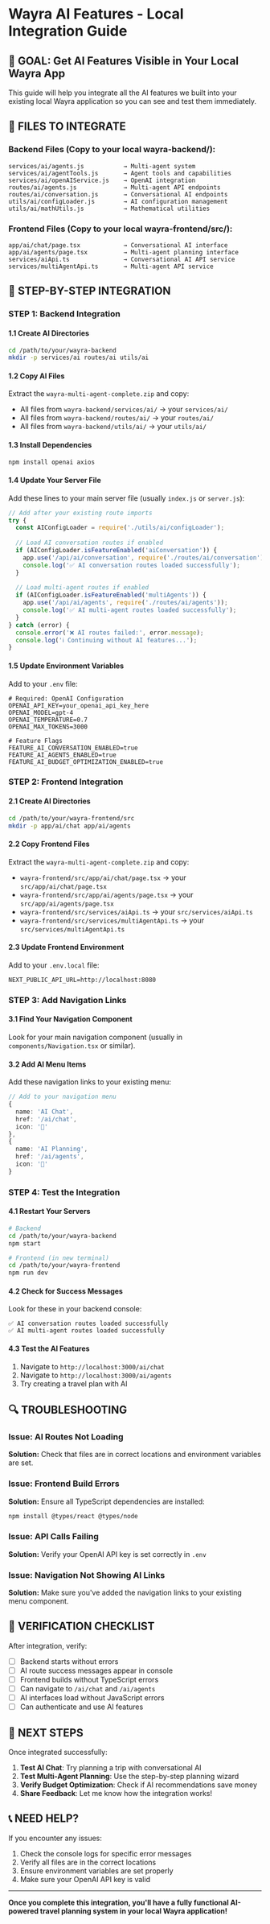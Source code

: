 # Wayra AI Features - Local Integration Guide

## 🎯 **GOAL: Get AI Features Visible in Your Local Wayra App**

This guide will help you integrate all the AI features we built into your existing local Wayra application so you can see and test them immediately.

## 📁 **FILES TO INTEGRATE**

### **Backend Files (Copy to your local wayra-backend/):**
```
services/ai/agents.js           → Multi-agent system
services/ai/agentTools.js       → Agent tools and capabilities  
services/ai/openAIService.js    → OpenAI integration
routes/ai/agents.js             → Multi-agent API endpoints
routes/ai/conversation.js       → Conversational AI endpoints
utils/ai/configLoader.js        → AI configuration management
utils/ai/mathUtils.js           → Mathematical utilities
```

### **Frontend Files (Copy to your local wayra-frontend/src/):**
```
app/ai/chat/page.tsx            → Conversational AI interface
app/ai/agents/page.tsx          → Multi-agent planning interface
services/aiApi.ts               → Conversational AI API service
services/multiAgentApi.ts       → Multi-agent API service
```

## 🔧 **STEP-BY-STEP INTEGRATION**

### **STEP 1: Backend Integration**

#### 1.1 Create AI Directories
```bash
cd /path/to/your/wayra-backend
mkdir -p services/ai routes/ai utils/ai
```

#### 1.2 Copy AI Files
Extract the `wayra-multi-agent-complete.zip` and copy:
- All files from `wayra-backend/services/ai/` → your `services/ai/`
- All files from `wayra-backend/routes/ai/` → your `routes/ai/`
- All files from `wayra-backend/utils/ai/` → your `utils/ai/`

#### 1.3 Install Dependencies
```bash
npm install openai axios
```

#### 1.4 Update Your Server File
Add these lines to your main server file (usually `index.js` or `server.js`):

```javascript
// Add after your existing route imports
try {
  const AIConfigLoader = require('./utils/ai/configLoader');
  
  // Load AI conversation routes if enabled
  if (AIConfigLoader.isFeatureEnabled('aiConversation')) {
    app.use('/api/ai/conversation', require('./routes/ai/conversation'));
    console.log('✅ AI conversation routes loaded successfully');
  }
  
  // Load multi-agent routes if enabled
  if (AIConfigLoader.isFeatureEnabled('multiAgents')) {
    app.use('/api/ai/agents', require('./routes/ai/agents'));
    console.log('✅ AI multi-agent routes loaded successfully');
  }
} catch (error) {
  console.error('❌ AI routes failed:', error.message);
  console.log('ℹ️ Continuing without AI features...');
}
```

#### 1.5 Update Environment Variables
Add to your `.env` file:
```env
# Required: OpenAI Configuration
OPENAI_API_KEY=your_openai_api_key_here
OPENAI_MODEL=gpt-4
OPENAI_TEMPERATURE=0.7
OPENAI_MAX_TOKENS=3000

# Feature Flags
FEATURE_AI_CONVERSATION_ENABLED=true
FEATURE_AI_AGENTS_ENABLED=true
FEATURE_AI_BUDGET_OPTIMIZATION_ENABLED=true
```

### **STEP 2: Frontend Integration**

#### 2.1 Create AI Directories
```bash
cd /path/to/your/wayra-frontend/src
mkdir -p app/ai/chat app/ai/agents
```

#### 2.2 Copy Frontend Files
Extract the `wayra-multi-agent-complete.zip` and copy:
- `wayra-frontend/src/app/ai/chat/page.tsx` → your `src/app/ai/chat/page.tsx`
- `wayra-frontend/src/app/ai/agents/page.tsx` → your `src/app/ai/agents/page.tsx`
- `wayra-frontend/src/services/aiApi.ts` → your `src/services/aiApi.ts`
- `wayra-frontend/src/services/multiAgentApi.ts` → your `src/services/multiAgentApi.ts`

#### 2.3 Update Frontend Environment
Add to your `.env.local` file:
```env
NEXT_PUBLIC_API_URL=http://localhost:8080
```

### **STEP 3: Add Navigation Links**

#### 3.1 Find Your Navigation Component
Look for your main navigation component (usually in `components/Navigation.tsx` or similar).

#### 3.2 Add AI Menu Items
Add these navigation links to your existing menu:

```typescript
// Add to your navigation menu
{
  name: 'AI Chat',
  href: '/ai/chat',
  icon: '🤖'
},
{
  name: 'AI Planning',
  href: '/ai/agents', 
  icon: '🧠'
}
```

### **STEP 4: Test the Integration**

#### 4.1 Restart Your Servers
```bash
# Backend
cd /path/to/your/wayra-backend
npm start

# Frontend (in new terminal)
cd /path/to/your/wayra-frontend
npm run dev
```

#### 4.2 Check for Success Messages
Look for these in your backend console:
```
✅ AI conversation routes loaded successfully
✅ AI multi-agent routes loaded successfully
```

#### 4.3 Test the AI Features
1. Navigate to `http://localhost:3000/ai/chat`
2. Navigate to `http://localhost:3000/ai/agents`
3. Try creating a travel plan with AI

## 🔍 **TROUBLESHOOTING**

### **Issue: AI Routes Not Loading**
**Solution:** Check that files are in correct locations and environment variables are set.

### **Issue: Frontend Build Errors**
**Solution:** Ensure all TypeScript dependencies are installed:
```bash
npm install @types/react @types/node
```

### **Issue: API Calls Failing**
**Solution:** Verify your OpenAI API key is set correctly in `.env`

### **Issue: Navigation Not Showing AI Links**
**Solution:** Make sure you've added the navigation links to your existing menu component.

## 🎯 **VERIFICATION CHECKLIST**

After integration, verify:
- [ ] Backend starts without errors
- [ ] AI route success messages appear in console
- [ ] Frontend builds without TypeScript errors
- [ ] Can navigate to `/ai/chat` and `/ai/agents`
- [ ] AI interfaces load without JavaScript errors
- [ ] Can authenticate and use AI features

## 🚀 **NEXT STEPS**

Once integrated successfully:
1. **Test AI Chat**: Try planning a trip with conversational AI
2. **Test Multi-Agent Planning**: Use the step-by-step planning wizard
3. **Verify Budget Optimization**: Check if AI recommendations save money
4. **Share Feedback**: Let me know how the integration works!

## 📞 **NEED HELP?**

If you encounter any issues:
1. Check the console logs for specific error messages
2. Verify all files are in the correct locations
3. Ensure environment variables are set properly
4. Make sure your OpenAI API key is valid

---

**Once you complete this integration, you'll have a fully functional AI-powered travel planning system in your local Wayra application!**

